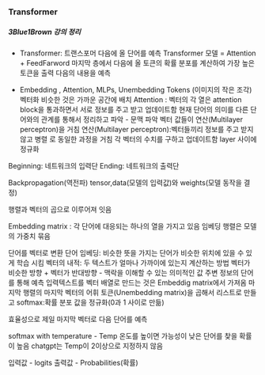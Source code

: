 ### Transformer
##### 3Blue1Brown 강의 정리
- Transformer: 트랜스포머 다음에 올 단어를 예측
Transformer 모델 = Attention + FeedFarword
마지막 층에서 다음에 올 토큰의 확률 분포를 계산하여 가장 높은 토큰을 출력
다음의 내용을 예측


- Embedding , Attention, MLPs, Unembedding
Tokens (이미지의 작은 조각)
벡터화
비슷한 것은 가까운 공간에 배치
Attention : 벡터의 각 열은 attention block을 통과하면서 서로 정보를 주고 받고 업데이트함 
현재 단어의 의미를 다른 단어와의 관계를 통해서 정리하고 파악 - 문맥 파악 
벡터 값들이 연산(Multilayer perceptron)을 거침
연산(Multilayer perceptron):벡터들끼리 정보를 주고 받지 않고 병렬 로 동일한 과정을 거침
각 벡터의 수치를 구하고 업데이트함
layer 사이에 정규화

Beginning: 네트워크의 입력단
Ending: 네트워크의 출력단

Backpropagation(역전파)
tensor,data(모델의 입력값)와 weights(모델 동작을 결정)

행렬과 벡터의 곱으로 이루어져 잇음

Embedding matrix : 각 단어에 대응되는 하나의 열을 가지고 있음
                           임베딩 행렬은 모델의 가중치 묶음
                           

단어를 벡터로 변환
단어 임베딩: 비슷한 뜻을 가지는 단어가 비슷한 위치에 있을 수 있게 학습 시킴
벡터의 내적: 두 텍스트가 얼마나 가까이에 있는지 계산하는 방법
벡터가 비슷한 방향 +
벡터가 반대방향 -
맥락을 이해할 수 있는 의미적인 값
주변 정보의 단어를 통해 예측
입력텍스트를 벡터 배열로 만드는 것은 Embeddig matrix에서 가져옴
마지막 행렬의 마지막 벡터의 어휘 토큰(Unembedding matrix)을 곱해서 리스트로 만들고 
softmax:확률 분포 값을 정규화(0과 1 사이로 만듦)

효율성으로 제일 마지막 벡터로 다음 단어를 예측

softmax with temperature - Temp
온도를 높이면 가능성이 낮은 단어를 찾을 확률이 높음
chatgpt는 Temp이 2이상으로 지정하지 않음

입력값 - logits 출력값 - Probabilities(확률)

